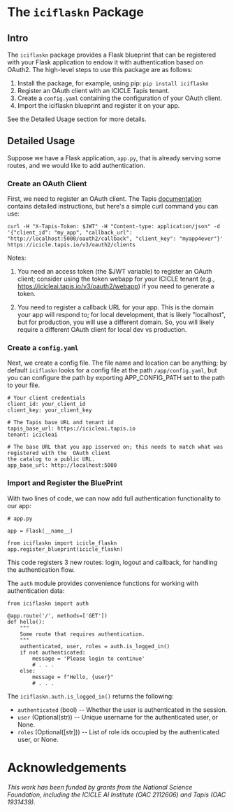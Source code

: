 # The `iciflaskn` Package


## Intro

The `iciflaskn` package provides a Flask blueprint that can be registered with your
Flask application to endow it with authentication based on OAuth2. 
The high-level steps to use this package are as follows:

1. Install the package, for example, using pip: `pip install iciflaskn`
2. Register an OAuth client with an ICICLE Tapis tenant.
3. Create a `config.yaml` containing the configuration of your OAuth client.
4. Import the iciflaskn blueprint and register it on your app.

See the Detailed Usage section for more details.

## Detailed Usage


Suppose we have a Flask application, `app.py`, that is already serving some routes, and
we would like to add authentication.

### Create an OAuth Client

First, we need to register an OAuth client.
The Tapis [documentation](https://tapis.readthedocs.io/en/latest/technical/authentication.html#oauth-clients)
 contains detailed instructions, but here's a simple curl command you can use:
 
 ```
curl -H "X-Tapis-Token: $JWT" -H "Content-type: application/json" -d '{"client_id": "my_app", "callback_url": "http://localhost:5000/oauth2/callback", "client_key": "myapp4ever"}' https://icicle.tapis.io/v3/oauth2/clients
```

 Notes: 
 
 1) You need an access token (the $JWT variable) to register an OAuth client; consider using the token webapp for your ICICLE tenant (e.g., https://icicleai.tapis.io/v3/oauth2/webapp) if you need to generate a token.

2) You need to register a callback URL for your app. This is the domain your app will respond to; for local development, that is likely  "localhost", but for production, you will use a different domain. So, you will likely require a different OAuth client for local dev vs production. 


### Create a `config.yaml `
Next, we create a config file. The file name and location can be anything; by default `iciflaskn` looks for a config file at the path `/app/config.yaml`, but you can configure the path by exporting APP_CONFIG_PATH set to the path to your file.

```
# Your client credentials
client_id: your_client_id
client_key: your_client_key

# The Tapis base URL and tenant id
tapis_base_url: https://icicleai.tapis.io
tenant: icicleai

# The base URL that you app isserved on; this needs to match what was registered with the  OAuth client
the catalog to a public URL. 
app_base_url: http://localhost:5000
```

### Import and Register the BluePrint

With two lines of code, we can now add full authentication functionality to our app:

```
# app.py

app = Flask(__name__)

from iciflaskn import icicle_flaskn
app.register_blueprint(icicle_flaskn)
```

This code registers 3 new routes: login, logout and callback, for handling the authentication flow.

The `auth` module provides convenience functions for working with authentication data:

```
from iciflaskn import auth

@app.route('/', methods=['GET'])
def hello():
    """
    Some route that requires authentication.
    """
    authenticated, user, roles = auth.is_logged_in()
    if not authenticated:
        message = 'Please login to continue'
        # . . .
    else:
        message = f"Hello, {user}"
        # . . .
```

The `iciflaskn.auth.is_logged_in()` returns the following:

  * `authenticated` (bool) -- Whether the user is authenticated in the session.
  * `user` (Optional(str)) -- Unique username for the authenticated user, or None.
  * `roles` (Optional([str])) -- List of role ids occupied by the authenticated user, or None.


# Acknowledgements

*This work has been funded by grants from the National Science Foundation, including the ICICLE AI Institute (OAC 2112606) and Tapis (OAC 1931439).*